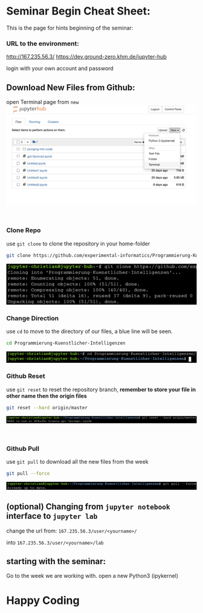 
# Seminar Begin Cheat Sheet:

This is the page for hints beginning of the seminar:


### URL to the environment:

http://167.235.56.3/
https://dev.ground-zero.khm.de/jupyter-hub

login with your own account and password


## Download New Files from Github:

open Terminal page from `new`
![this](data/instruction_terminal.png)

</br>

### Clone Repo

use `git clone` to clone the repository in your home-folder

```bash
git clone https://github.com/experimental-informatics/Programmierung-Kuenstlicher-Intelligenzen.git
```

![clone](data/clone.png)

### Change Direction

use `cd` to move to the directory of our files, a blue line will be seen.

```bash
cd Programmierung-Kuenstlicher-Intelligenzen
```
![this](data/cd.png)


### Github Reset
use `git reset` to reset the repository branch, **remember to store your file in other name then the origin files**

```bash
git reset --hard origin/master
```
![this](data/reset.png)

</br>

### Github Pull

use `git pull` to download all the new files from the week

```bash
git pull --force
```
![this](data/pull.png)



## (optional) Changing from `jupyter notebook` interface to `jupyter lab` 

change the url from: `167.235.56.3/user/<yourname>/`

into `167.235.56.3/user/<yourname>/lab`


## starting with the seminar:

Go to the week we are working with.
open a new Python3 (ipykernel)

# **Happy Coding** 